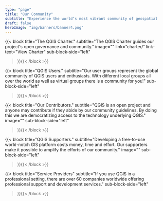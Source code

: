 ```yaml
---
type: "page"
title: "Our Community"
subtitle: "Experience the world’s most vibrant community of geospatial experts and enthusiasts"
draft: false
heroImage: "img/banners/banner4.png"
---
```


{{< block
    title="The QGIS Charter."
    subtitle="The QGIS Charter guides our project's open governance and community."
    image=""
    link="charter/"
    link-text="View Charter"
    sub-block-side="left"
>}}{{< /block >}}

{{< block
    title="QGIS Users."
    subtitle="Our user groups represent the global community of QGIS users and enthusiasts. With different local groups all over the world as well as virtual groups there is a community for you!"
    sub-block-side="left"
>}}{{< /block >}}

{{< block
    title="Our Contributors."
    subtitle="QGIS is an open project and anyone may contribute if they abide by our community guidelines. By doing this we are democratizing access to the technology underlying QGIS."
    image=""
    sub-block-side="left"
>}}{{< /block >}}

{{< block
    title="QGIS Supporters."
    subtitle="Developing a free-to-use world-notch GIS platform costs money, time and effort. Our supporters make it possible to amplify the efforts of our community."
    image=""
    sub-block-side="left"
>}}{{< /block >}}


{{< block
    title="Service Providers"
    subtitle="If you use QGIS in a professional setting, there are over 60 companies worldwide offering professional support and development services."
    sub-block-side="left"
>}}{{< /block >}}
